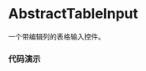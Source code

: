 # AbstractTableInput

一个带编辑列的表格输入控件。

### 代码演示

<AppCodebox 
  src="src/abstract-table-input/demo/index.basic" 
  title="默认用例" 
  desc="" 
  console="true"
/>

<AppCodebox 
  console="true"
  src="src/abstract-table-input/demo/index" 
  title="多行编辑" 
  desc="可快速通过配置实现一个可录入的表格。" 
/>

<AppCodebox 
  console="true"
  src="src/abstract-table-input/demo/index.buttons" 
  title="操作按钮" 
  desc="和AbstractTable一样，可以配置每行的操作按钮,另外可通过removeVisible来控制默认的移除按钮是否可见" 
/>

<AppCodebox 
  console="true"
  src="src/abstract-table-input/demo/index.row" 
  title="单行编辑" 
  desc="通过设置mode=row 来进入单行编辑模式。" 
/>

<AppCodebox 
  src="src/abstract-table-input/demo/index.move" 
  title="移动行" 
  console="true"
  desc="通过配置moveable属性，开启行位置调整功能" 
/>

<AppCodebox 
  src="src/abstract-table-input/demo/index.large" 
  title="大量数据测试" 
  desc="当数据量比较大的情况下，可以通过开启分页来解决性能问题。" 
/>

<AppCodebox 
  src="src/abstract-table-input/demo/index.form" 
  title="位于form下" 
  console="true"
  desc="测试在form下更新，是否会导致输入框失去焦点" 
/>

<AppCodebox 
  src="src/abstract-table-input/demo/index.shallow" 
  title="位于form下" 
  console="true"
  desc="测试onChange后生成新的数据，是否会对编辑行输入框产生失焦" 
/>

